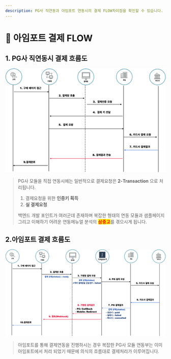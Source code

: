 ```yaml
---
description: PG사 직연동과 아임포트 연동시의 결제 FLOW차이점을 확인할 수 있습니다.
---
```


# 🎼 아임포트 결제 FLOW

## 1. PG사 직연동시 결제 흐름도

![PG사 직연동 결제 FLOW](<../.gitbook/assets/image (2) (1) (1).png>)

> PG사 모듈을 직접 연동시에는 일반적으로 결제요청은 **2-Transaction** 으로 처리됩니다.
>
> 1. 결제요청을 위한 **인증키 획득**
> 2. **실 결제요청**
>
> 백엔드 개발 포인트가 여러군데 존재하며 복잡한 형태의 연동 모듈과 샘플페이지 그리고 이해하기 어려운 연동메뉴얼 분석의 <mark style="color:red;">**삼중고**</mark>를 겪으시게 됩니다.

## 2.아임포트 결제 흐름도

![아포트 결제 FLOW](<../.gitbook/assets/image (21) (1) (1) (1) (1).png>)

> 아임포트를 통해 결제연동을 진행하시는 경우 복잡한 PG사 모듈 연동부는 이미 아임포트에서 처리 되었기 때문에 의식의 흐름대로 결제처리가 이루어집니다.
